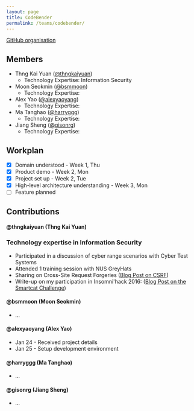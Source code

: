 ```yaml
---
layout: page
title: CodeBender
permalink: /teams/codebender/
---
```

[GitHub organisation](https://github.com/nus-fboa2016-cb)
 
## Members
 - Thng Kai Yuan ([@thngkaiyuan](http://cs3281-2.blogspot.sg/))
   - Technology Expertise: Information Security
 - Moon Seokmin ([@bsmmoon](http://moonmoon3281.blogspot.sg/))
   - Technology Expertise:
 - Alex Yao ([@alexyaoyang](http://alexyy.com/))
   - Technology Expertise:
 - Ma Tanghao ([@harryggg](https://blog.nus.edu.sg/matanghao/))
   - Technology Expertise:
 - Jiang Sheng ([@gisonrg](http://blog.gisonrg.me/))
   - Technology Expertise:

## Workplan

* [x] Domain understood - Week 1, Thu
* [x] Product demo - Week 2, Mon
* [x] Project set up - Week 2, Tue
* [x] High-level architecture understanding - Week 3, Mon
* [ ] Feature planned

## Contributions
 
#### @thngkaiyuan (Thng Kai Yuan)

### Technology expertise in Information Security
 * Participated in a discussion of cyber range scenarios with Cyber Test Systems
 * Attended 1 training session with NUS GreyHats
 * Sharing on Cross-Site Request Forgeries ([Blog Post on CSRF](http://cs3281-2.blogspot.sg/2016/01/cross-site-request-forgeries-csrf.html))
 * Write-up on my participation in Insomni'hack 2016: ([Blog Post on the Smartcat Challenge](http://cs3281-2.blogspot.sg/2016/01/te-insomnihack-2016-teaser-smartcat-web.html))

#### @bsmmoon (Moon Seokmin)
* ...

#### @alexyaoyang (Alex Yao)
* Jan 24 - Received project details 
* Jan 25 - Setup development environment

#### @harryggg (Ma Tanghao)
* ...

#### @gisonrg (Jiang Sheng)
* ...
